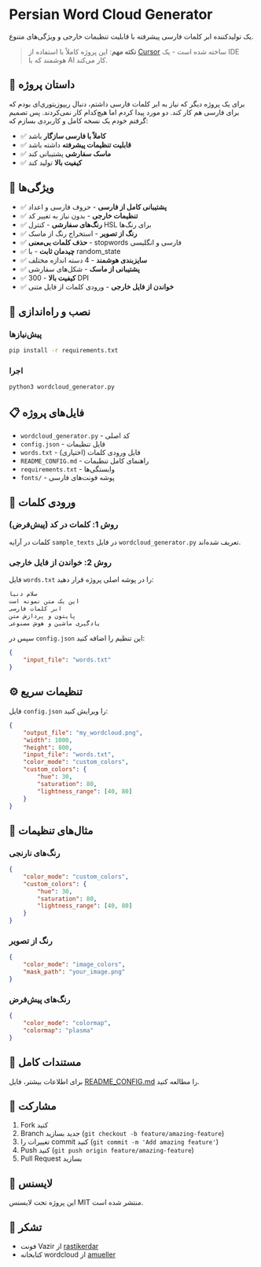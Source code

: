 # Persian Word Cloud Generator

یک تولیدکننده ابر کلمات فارسی پیشرفته با قابلیت تنظیمات خارجی و ویژگی‌های متنوع.

> **نکته مهم**: این پروژه کاملاً با استفاده از [Cursor](https://cursor.sh) ساخته شده است - یک IDE هوشمند که با AI کار می‌کند.

## 🎯 داستان پروژه

برای یک پروژه دیگر که نیاز به ابر کلمات فارسی داشتم، دنبال ریپوزیتوری‌ای بودم که برای فارسی هم کار کند. دو مورد پیدا کردم اما هیچ‌کدام کار نمی‌کردند. پس تصمیم گرفتم خودم یک نسخه کامل و کاربردی بسازم که:

- ✅ **کاملاً با فارسی سازگار** باشد
- ✅ **قابلیت تنظیمات پیشرفته** داشته باشد  
- ✅ **ماسک سفارشی** پشتیبانی کند
- ✅ **کیفیت بالا** تولید کند

## 🌟 ویژگی‌ها

- ✅ **پشتیبانی کامل از فارسی** - حروف فارسی و اعداد
- ✅ **تنظیمات خارجی** - بدون نیاز به تغییر کد
- ✅ **رنگ‌های سفارشی** - کنترل HSL برای رنگ‌ها
- ✅ **رنگ از تصویر** - استخراج رنگ از ماسک
- ✅ **حذف کلمات بی‌معنی** - stopwords فارسی و انگلیسی
- ✅ **چیدمان ثابت** - با random_state
- ✅ **سایزبندی هوشمند** - 4 دسته اندازه مختلف
- ✅ **پشتیبانی از ماسک** - شکل‌های سفارشی
- ✅ **کیفیت بالا** - 300 DPI
- ✅ **خواندن از فایل خارجی** - ورودی کلمات از فایل متنی

## 🚀 نصب و راه‌اندازی

### پیش‌نیازها
```bash
pip install -r requirements.txt
```

### اجرا
```bash
python3 wordcloud_generator.py
```

## 📋 فایل‌های پروژه

- `wordcloud_generator.py` - کد اصلی
- `config.json` - فایل تنظیمات
- `words.txt` - فایل ورودی کلمات (اختیاری)
- `README_CONFIG.md` - راهنمای کامل تنظیمات
- `requirements.txt` - وابستگی‌ها
- `fonts/` - پوشه فونت‌های فارسی

## 📝 ورودی کلمات

### روش 1: کلمات در کد (پیش‌فرض)
کلمات در آرایه `sample_texts` در فایل `wordcloud_generator.py` تعریف شده‌اند.

### روش 2: خواندن از فایل خارجی
فایل `words.txt` را در پوشه اصلی پروژه قرار دهید:

```txt
سلام دنیا
این یک متن نمونه است
ابر کلمات فارسی
پایتون و پردازش متن
یادگیری ماشین و هوش مصنوعی
```

سپس در `config.json` این تنظیم را اضافه کنید:
```json
{
    "input_file": "words.txt"
}
```

## ⚙️ تنظیمات سریع

فایل `config.json` را ویرایش کنید:

```json
{
    "output_file": "my_wordcloud.png",
    "width": 1000,
    "height": 800,
    "input_file": "words.txt",
    "color_mode": "custom_colors",
    "custom_colors": {
        "hue": 30,
        "saturation": 80,
        "lightness_range": [40, 80]
    }
}
```

## 🎨 مثال‌های تنظیمات

### رنگ‌های نارنجی
```json
{
    "color_mode": "custom_colors",
    "custom_colors": {
        "hue": 30,
        "saturation": 80,
        "lightness_range": [40, 80]
    }
}
```

### رنگ از تصویر
```json
{
    "color_mode": "image_colors",
    "mask_path": "your_image.png"
}
```

### رنگ‌های پیش‌فرض
```json
{
    "color_mode": "colormap",
    "colormap": "plasma"
}
```

## 📖 مستندات کامل

برای اطلاعات بیشتر، فایل [README_CONFIG.md](README_CONFIG.md) را مطالعه کنید.

## 🤝 مشارکت

1. Fork کنید
2. Branch جدید بسازید (`git checkout -b feature/amazing-feature`)
3. تغییرات را commit کنید (`git commit -m 'Add amazing feature'`)
4. Push کنید (`git push origin feature/amazing-feature`)
5. Pull Request بسازید

## 📄 لایسنس

این پروژه تحت لایسنس MIT منتشر شده است.

## 🙏 تشکر

- فونت Vazir از [rastikerdar](https://github.com/rastikerdar/vazir-font)
- کتابخانه wordcloud از [amueller](https://github.com/amueller/word_cloud)
